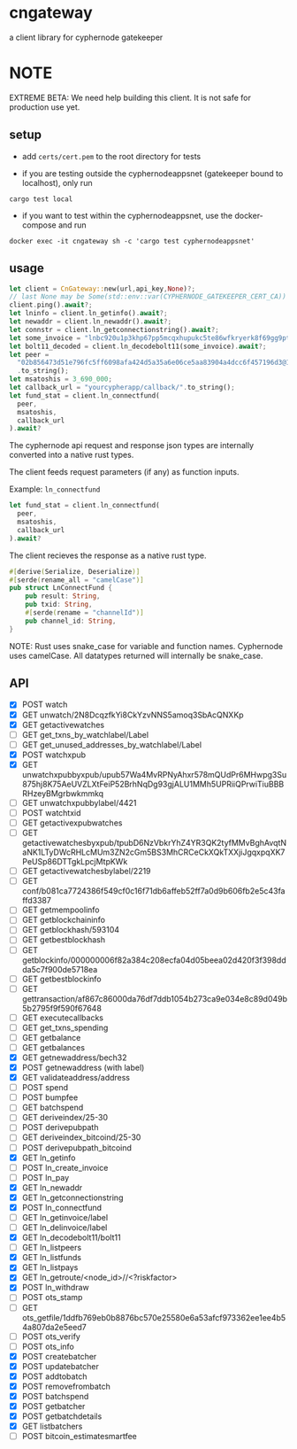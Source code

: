 # cngateway

a client library for cyphernode gatekeeper

# NOTE

EXTREME BETA: 
We need help building this client. It is not safe for production use yet. 

## setup

- add `certs/cert.pem` to the root directory for tests

- if you are testing outside the cyphernodeappsnet (gatekeeper bound to localhost), only run 

`cargo test local`

- if you want to test within the cyphernodeappsnet, use the docker-compose and run 

`docker exec -it cngateway sh -c 'cargo test cyphernodeappsnet'`

## usage

```rust
let client = CnGateway::new(url,api_key,None)?;
// last None may be Some(std::env::var(CYPHERNODE_GATEKEEPER_CERT_CA))
client.ping().await?;
let lninfo = client.ln_getinfo().await?;
let newaddr = client.ln_newaddr().await?;
let connstr = client.ln_getconnectionstring().await?;
let some_invoice = "lnbc920u1p3khp67pp5mcqxhupukc5te86wfkryerk8f69gg9ptzcep33ry94svm4wvwzqqdqqcqzzgxqyz5vqrzjqwnvuc0u4txn35cafc7w94gxvq5p3cu9dd95f7hlrh0fvs46wpvhdjx4k0kekn630gqqqqryqqqqthqqpyrzjqw8c7yfutqqy3kz8662fxutjvef7q2ujsxtt45csu0k688lkzu3ldjx4k0kekn630gqqqqryqqqqthqqpysp58nxs2nm5wphu234ggawaeul2tnpl6jqc9a0ymfhwpr64vq0k3l4s9qypqsqlkrver3pdxm0teyye0n6y5sje8u90t4j8vpxq3qjwjh9ue46cctj2nzw8fdudfec6nd0e8gx9v485ek7p624j5leeykg70wmv59y3pqqn9ulv2".to_string();
let bolt11_decoded = client.ln_decodebolt11(some_invoice).await?;
let peer =
  "02b856473d51e796fc5ff6098afa424d5a35a6e06ce5aa83904a4dcc6f457196d3@149.56.123.56:9735"
  .to_string();
let msatoshis = 3_690_000;
let callback_url = "yourcypherapp/callback/".to_string();
let fund_stat = client.ln_connectfund(
  peer, 
  msatoshis, 
  callback_url
).await?
```

The cyphernode api request and response json types are internally converted into a native rust types.

The client feeds request parameters (if any) as function inputs.

Example: `ln_connectfund`

```rust
let fund_stat = client.ln_connectfund(
  peer, 
  msatoshis, 
  callback_url
).await?
```

The client recieves the response as a native rust type.

```rust
#[derive(Serialize, Deserialize)]
#[serde(rename_all = "camelCase")]
pub struct LnConnectFund {
    pub result: String,
    pub txid: String,
    #[serde(rename = "channelId")]
    pub channel_id: String,
}
```

NOTE: Rust uses snake_case for variable and function names. Cyphernode uses camelCase. 
All datatypes returned will internally be snake_case.

## API

- [x] POST watch
- [x] GET unwatch/2N8DcqzfkYi8CkYzvNNS5amoq3SbAcQNXKp
- [x] GET getactivewatches
- [ ] GET get_txns_by_watchlabel/Label
- [ ] GET get_unused_addresses_by_watchlabel/Label
- [x] POST watchxpub
- [x] GET unwatchxpubbyxpub/upub57Wa4MvRPNyAhxr578mQUdPr6MHwpg3Su875hj8K75AeUVZLXtFeiP52BrhNqDg93gjALU1MMh5UPRiiQPrwiTiuBBBRHzeyBMgrbwkmmkq
- [ ] GET unwatchxpubbylabel/4421
- [ ] POST watchtxid
- [ ] GET getactivexpubwatches
- [ ] GET getactivewatchesbyxpub/tpubD6NzVbkrYhZ4YR3QK2tyfMMvBghAvqtNaNK1LTyDWcRHLcMUm3ZN2cGm5BS3MhCRCeCkXQkTXXjiJgqxpqXK7PeUSp86DTTgkLpcjMtpKWk
- [ ] GET getactivewatchesbylabel/2219
- [ ] GET conf/b081ca7724386f549cf0c16f71db6affeb52ff7a0d9b606fb2e5c43faffd3387
- [ ] GET getmempoolinfo
- [ ] GET getblockchaininfo
- [ ] GET getblockhash/593104
- [ ] GET getbestblockhash
- [ ] GET getblockinfo/000000006f82a384c208ecfa04d05beea02d420f3f398ddda5c7f900de5718ea
- [ ] GET getbestblockinfo
- [ ] GET gettransaction/af867c86000da76df7ddb1054b273ca9e034e8c89d049b5b2795f9f590f67648
- [ ] GET executecallbacks
- [ ] GET get_txns_spending
- [ ] GET getbalance
- [ ] GET getbalances
- [x] GET getnewaddress/bech32
- [x] POST getnewaddress (with label)
- [x] GET validateaddress/address
- [ ] POST spend
- [ ] POST bumpfee
- [ ] GET batchspend
- [ ] GET deriveindex/25-30
- [ ] POST derivepubpath
- [ ] GET deriveindex_bitcoind/25-30
- [ ] POST derivepubpath_bitcoind
- [x] GET ln_getinfo
- [ ] POST ln_create_invoice
- [ ] POST ln_pay
- [x] GET ln_newaddr
- [x] GET ln_getconnectionstring
- [x] POST ln_connectfund
- [ ] GET ln_getinvoice/label
- [ ] GET ln_delinvoice/label
- [x] GET ln_decodebolt11/bolt11
- [ ] GET ln_listpeers
- [x] GET ln_listfunds
- [x] GET ln_listpays
- [x] GET ln_getroute/<node_id>/<msatoshi>/<?riskfactor>
- [x] POST ln_withdraw
- [ ] POST ots_stamp
- [ ] GET ots_getfile/1ddfb769eb0b8876bc570e25580e6a53afcf973362ee1ee4b54a807da2e5eed7
- [ ] POST ots_verify
- [ ] POST ots_info
- [x] POST createbatcher
- [x] POST updatebatcher
- [x] POST addtobatch
- [x] POST removefrombatch
- [x] POST batchspend
- [x] POST getbatcher
- [x] POST getbatchdetails
- [x] GET listbatchers
- [ ] POST bitcoin_estimatesmartfee
